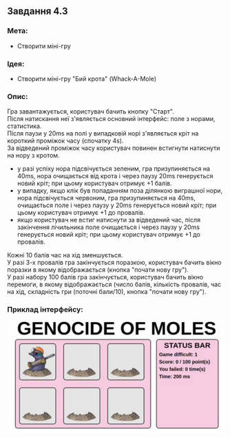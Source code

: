 ## Завдання 4.3

### Мета:
- Створити міні-гру

### Ідея:
- Створити міні-гру "Бий крота" (Whack-A-Mole)

### Опис:
Гра завантажується, користувач бачить кнопку "Старт".  
Після натискання неї з'являється основний інтерфейс: поле з норами, статистика.  
Після паузи у 20ms на полі у випадковій норі з'являється кріт на короткий проміжок часу (спочатку 4s).  
За відведений проміжок часу користувач повинен встигнути натиснути на нору з кротом.  
- у разі успіху нора підсвічується зеленим, гра призупиняється на 40ms, нора очищається від крота і через паузу 20ms генерується новий кріт;
  при цьому користувач отримує +1 балів.
- у випадку, якщо клік був попаданням поза ділянкою виграшної нори, нора підсвічується червоним, гра призупиняється на 40ms, очищається поле і через паузу у 20ms генерується новий кріт;
  при цьому користувач отримує +1 до провалів.
- якщо користувач не встиг натиснути за відведений час, після закінчення лічильника поле очищається і через паузу у 20ms генерується новий кріт; при цьому користувач отримує +1 до провалів.

Кожні 10 балів час на хід зменшується.  
У разі 3-х провалів гра закінчується поразкою, користувач бачить вікно поразки в якому відображається (кнопка "почати нову гру").  
У разі набору 100 балів гра закінчується, користувач бачить вікно перемоги, в якому відображається (число балів, кількість провалів, час на хід, складність гри (поточні бали/10), кнопка "почати нову гру").  

### Приклад інтерфейсу:
![Бий крота](./4-3-react/example.webp)
